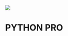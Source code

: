 
<img src="https://w0.peakpx.com/wallpaper/1021/44/HD-wallpaper-python-black-logo-programming-language-grid-metal-background-python-artwork-creative-programming-language-signs-python-logo.jpg">


<h1>PYTHON PRO</1>

